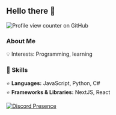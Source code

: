 ### <h2 class="heading-element" dir="auto">Hello there 👋</h2>
![Profile view counter on GitHub](https://komarev.com/ghpvc/?username=fatihwrld)
<h3 class="heading-element" dir="auto">About Me</h3>

<p dir="auto">
  💡 Interests: Programming, learning
</p>

<h3 class="heading-element" dir="auto">🔧 Skills</h3>

<p dir="auto">
  ⭐ <strong>Languages:</strong> JavaScript, Python, C#
  <br>
  ⭐ <strong>Frameworks & Libraries:</strong> NextJS, React
</p>

[![Discord Presence](https://lanyard.cnrad.dev/api/181976119115776010)](https://discord.com/users/181976119115776010)
